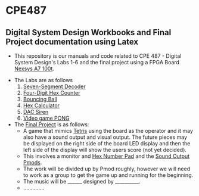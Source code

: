 # CPE487
## Digital System Design Workbooks and Final Project documentation using Latex

+ This repository is our manuals and code related to CPE 487 - Digital System Design's Labs 1-6 and the final project using a FPGA Board [Nexsys A7 100t](https://www.amazon.com/Digilent-Nexys-DDR-Artix-7-FPGA/dp/B0714MKJ4H/ref=asc_df_B0714MKJ4H?tag=bngsmtphsnus-20&linkCode=df0&hvadid=80608063550887&hvnetw=s&hvqmt=e&hvbmt=be&hvdev=c&hvlocint=&hvlocphy=&hvtargid=pla-4584207589939641&psc=1).
- The Labs are as follows
  1. [Seven-Segment Decoder](https://github.com/BenStoll/CPE487/blob/main/LabManual/firLab1.tex)
  2. [Four-Digit Hex Counter](https://github.com/BenStoll/CPE487/blob/main/LabManual/secLab2.tex)
  3. [Bouncing Ball](https://github.com/BenStoll/CPE487/blob/main/LabManual/thiLab3.tex)
  4. [Hex Calculator](https://github.com/BenStoll/CPE487/blob/main/LabManual/fouLab4.tex)
  5. [DAC Siren](https://github.com/BenStoll/CPE487/blob/main/LabManual/fivLab5.tex)
  6. [Video game PONG](https://github.com/BenStoll/CPE487/blob/main/LabManual/sixLab6.tex)
- The [Final Project](https://github.com/BenStoll/CPE487/tree/main/FinalProject) is as follows:
  + A game that mimics [Tetris](https://en.wikipedia.org/wiki/Tetris) using the board as the operator and it may also have a sound output and visual output. The future pieces may be displayed on the right side of the board LED display and then the left side of the display will show the users score (not yet decided).
  + This involves a monitor and [Hex Number Pad](https://digilent.com/shop/pmod-kypd-16-button-keypad/) and the [Sound Output Pmods](https://digilent.com/shop/pmod-i2s2-stereo-audio-input-and-output/).
  + The work will be divided up by Pmod roughly, however we will need to work as a group to get the game up and running for the beginning.
  + The music will be ______ designed by __________.
  + ..............
